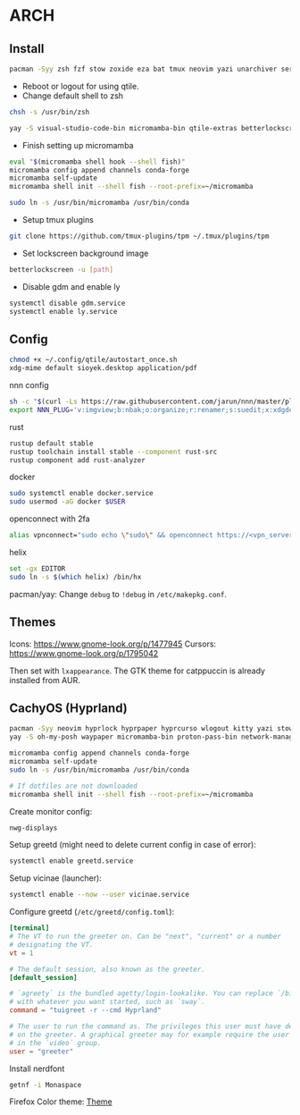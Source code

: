 # ARCH

## Install
```bash
pacman -Syy zsh fzf stow zoxide eza bat tmux neovim yazi unarchiver serpl btop qtile ttf-maple ttf-firacode-nerd ttf-jetbrains-mono-nerd kitty rofi rofimoji rofi-calc lightdm-gtk-greeter eog eog-plugins picom thunar thunar-archive-plugin flameshot obs-studio obsidian go rustup docker fd thefuck yazi polkit-gnome inkscape helix qpdf ly nm-connection-editor brightnessctl github-cli ruff-lsp ripgrep xclip python-pipx discord diskonaut lazygit jupyterlab jupyterlab-pygments jupyterlab-widgets jupyterlab-lsp
```

- Reboot or logout for using qtile.
- Change default shell to zsh

```bash
chsh -s /usr/bin/zsh
```

```bash
yay -S visual-studio-code-bin micromamba-bin qtile-extras betterlockscreen ocs-url streamdeck-ui sioyek onedrive-abraunegg nvidia-container-toolkit catppuccin-gtk-theme-mocha pyright typst-lsp tdf-git oh-my-posh sampler
```

- Finish setting up micromamba

```bash
eval "$(micromamba shell hook --shell fish)"
micromamba config append channels conda-forge
micromamba self-update
micromamba shell init --shell fish --root-prefix=~/micromamba

sudo ln -s /usr/bin/micromamba /usr/bin/conda
```

- Setup tmux plugins

```bash
git clone https://github.com/tmux-plugins/tpm ~/.tmux/plugins/tpm
```

- Set lockscreen background image

```bash
betterlockscreen -u [path]
```

- Disable gdm and enable ly

```bash
systemctl disable gdm.service
systemctl enable ly.service
```

## Config

```bash
chmod +x ~/.config/qtile/autostart_once.sh
xdg-mime default sioyek.desktop application/pdf
```
nnn config
```bash
sh -c "$(curl -Ls https://raw.githubusercontent.com/jarun/nnn/master/plugins/getplugs)"
export NNN_PLUG='v:imgview;b:nbak;o:organize;r:renamer;s:suedit;x:xdgdefault'
```

rust
```bash
rustup default stable
rustup toolchain install stable --component rust-src
rustup component add rust-analyzer
```

docker
```bash
sudo systemctl enable docker.service	
sudo usermod -aG docker $USER
```

openconnect with 2fa
```bash
alias vpnconnect="sudo echo \"sudo\" && openconnect https://<vpn_server> --useragent=AnyConnect --cookieonly | sudo openconnect https://<vpn_server> --useragent=AnyConnect --cookie-on-stdin"
```

helix
```bash
set -gx EDITOR
sudo ln -s $(which helix) /bin/hx
```

pacman/yay: Change `debug` to `!debug` in `/etc/makepkg.conf`.

## Themes
Icons: https://www.gnome-look.org/p/1477945
Cursors: https://www.gnome-look.org/p/1795042

Then set with `lxappearance`. The GTK theme for catppuccin is already installed from AUR.

## CachyOS (Hyprland)
```bash
pacman -Syy neovim hyprlock hyprpaper hyprcurso wlogout kitty yazi stow yay zoxide ttf-iosevkaterm-nerd ttf-hack-nerd ttf-0xproto-nerd fd ripgrep firefox lazygit pyright nodejs npm rustup visidata openconnect blueman tabiew fx adw-gtk-theme python-pywal bottom starship satty libqalculate vicinae-bin luarocks glow
yay -S oh-my-posh waypaper micromamba-bin proton-pass-bin network-manager-applet nwg-displays greetd-tuigreet ags-hyprpanel-git ptpython getnf
```

```bash
micromamba config append channels conda-forge
micromamba self-update
sudo ln -s /usr/bin/micromamba /usr/bin/conda

# If dotfiles are not downloaded
micromamba shell init --shell fish --root-prefix=~/micromamba
```

Create monitor config:
```bash
nwg-displays
```

Setup greetd (might need to delete current config in case of error):
```bash
systemctl enable greetd.service
```

Setup vicinae (launcher):
```bash
systemctl enable --now --user vicinae.service
```

Configure greetd (`/etc/greetd/config.toml`):
```toml
[terminal]
# The VT to run the greeter on. Can be "next", "current" or a number
# designating the VT.
vt = 1

# The default session, also known as the greeter.
[default_session]

# `agreety` is the bundled agetty/login-lookalike. You can replace `/bin/sh`
# with whatever you want started, such as `sway`.
command = "tuigreet -r --cmd Hyprland"

# The user to run the command as. The privileges this user must have depends
# on the greeter. A graphical greeter may for example require the user to be
# in the `video` group.
user = "greeter"
```
Install nerdfont
```bash
getnf -i Monaspace
```

Firefox Color theme:
[Theme](https://color.firefox.com/?theme=XQAAAAInAgAAAAAAAABBqYhm849SCicxcT-BCXcGHf3p79EhVPS3-jvQ_Kw8eaBdnrbHMhZhXx7H67W4vuBchVhCxt9o2Jz_Cg2qOXgtjKp_lZB8Qf_ZiZ_xjMq2lCE8jHzVkJiX8rEzneMPJxJMDB-IWd8Rju4sf1XvDQCNFjwwaUd9bHiwwQezEDKG8pIUyOXl_bgp3SeH0CBw5M2rXieWWXrT-pJA9km_KM7Z8daFdj2KXQwn-i1SGKDaXhBJB8pf1OiRbFXpyXGjSEhKvOLwqgYXwFT86gdSCv2uZHrlmj2_8HIv58CLFuTFtKj73Es83Au8T7eHDpYO8YuBravkgSGlMD2CDaGpziENlLs4hSyGmB2ad1Afm_b_qhqWsDdeJfFrMBB98Exf3puhWrfdTWmxuLMgrNo3uxJtqKcK223Y__3TFM8)
